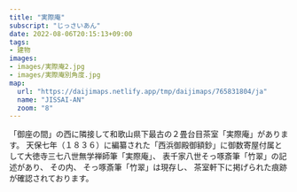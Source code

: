 ```yaml
---
title: "実際庵"
subscript: "じっさいあん"
date: 2022-08-06T20:15:13+09:00
tags:
- 建物
images:
- images/実際庵2.jpg
- images/実際庵別角度.jpg
map:
  url: "https://daijimaps.netlify.app/tmp/daijimaps/765831804/ja"
  name: "JISSAI-AN"
  zoom: "8"
---
```


「御座の間」の西に隣接して和歌山県下最古の２畳台目茶室「実際庵」があります。
天保七年（１８３６）に編纂された「西浜御殿御額鈔」に御数寄屋付属として大徳寺三七八世無学禅師筆「実際庵」、
表千家八世そっ啄斎筆「竹翠」の記述があり、
その内、
そっ啄斎筆「竹翠」は現存し、
茶室軒下に掲げられた痕跡が確認されております。
